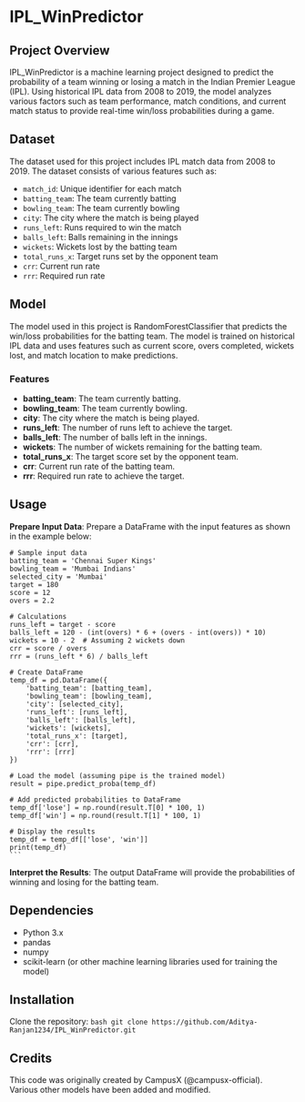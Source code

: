 # IPL_WinPredictor

## Project Overview

IPL_WinPredictor is a machine learning project designed to predict the probability of a team winning or losing a match in the Indian Premier League (IPL). Using historical IPL data from 2008 to 2019, the model analyzes various factors such as team performance, match conditions, and current match status to provide real-time win/loss probabilities during a game.

## Dataset

The dataset used for this project includes IPL match data from 2008 to 2019. The dataset consists of various features such as:

- `match_id`: Unique identifier for each match
- `batting_team`: The team currently batting
- `bowling_team`: The team currently bowling
- `city`: The city where the match is being played
- `runs_left`: Runs required to win the match
- `balls_left`: Balls remaining in the innings
- `wickets`: Wickets lost by the batting team
- `total_runs_x`: Target runs set by the opponent team
- `crr`: Current run rate
- `rrr`: Required run rate

## Model

The model used in this project is RandomForestClassifier that predicts the win/loss probabilities for the batting team. The model is trained on historical IPL data and uses features such as current score, overs completed, wickets lost, and match location to make predictions.

### Features

- **batting_team**: The team currently batting.
- **bowling_team**: The team currently bowling.
- **city**: The city where the match is being played.
- **runs_left**: The number of runs left to achieve the target.
- **balls_left**: The number of balls left in the innings.
- **wickets**: The number of wickets remaining for the batting team.
- **total_runs_x**: The target score set by the opponent team.
- **crr**: Current run rate of the batting team.
- **rrr**: Required run rate to achieve the target.

## Usage

**Prepare Input Data**: Prepare a DataFrame with the input features as shown in the example below:

    # Sample input data
    batting_team = 'Chennai Super Kings'
    bowling_team = 'Mumbai Indians'
    selected_city = 'Mumbai'
    target = 180
    score = 12
    overs = 2.2

    # Calculations
    runs_left = target - score
    balls_left = 120 - (int(overs) * 6 + (overs - int(overs)) * 10)
    wickets = 10 - 2  # Assuming 2 wickets down
    crr = score / overs
    rrr = (runs_left * 6) / balls_left

    # Create DataFrame
    temp_df = pd.DataFrame({
        'batting_team': [batting_team],
        'bowling_team': [bowling_team],
        'city': [selected_city],
        'runs_left': [runs_left],
        'balls_left': [balls_left],
        'wickets': [wickets],
        'total_runs_x': [target],
        'crr': [crr],
        'rrr': [rrr]
    })

    # Load the model (assuming pipe is the trained model)
    result = pipe.predict_proba(temp_df)

    # Add predicted probabilities to DataFrame
    temp_df['lose'] = np.round(result.T[0] * 100, 1)
    temp_df['win'] = np.round(result.T[1] * 100, 1)

    # Display the results
    temp_df = temp_df[['lose', 'win']]
    print(temp_df)
    ```

**Interpret the Results**: The output DataFrame will provide the probabilities of winning and losing for the batting team.

## Dependencies

- Python 3.x
- pandas
- numpy
- scikit-learn (or other machine learning libraries used for training the model)

## Installation

Clone the repository:
    ```bash
    git clone https://github.com/Aditya-Ranjan1234/IPL_WinPredictor.git
    ```

## Credits

This code was originally created by CampusX (@campusx-official). \
Various other models have been added and modified.
